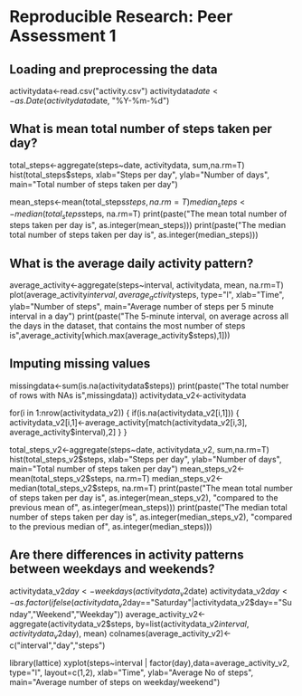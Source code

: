 # Reproducible Research: Peer Assessment 1


## Loading and preprocessing the data

activitydata<-read.csv("activity.csv")
activitydata$date<-as.Date(activitydata$date, "%Y-%m-%d")

## What is mean total number of steps taken per day?
total_steps<-aggregate(steps~date, activitydata, sum,na.rm=T)
hist(total_steps$steps, xlab="Steps per day", ylab="Number of days", main="Total number of steps taken per day")

mean_steps<-mean(total_steps$steps, na.rm=T)
median_steps<-median(total_steps$steps, na.rm=T)
print(paste("The mean total number of steps taken per day is", as.integer(mean_steps)))
print(paste("The median total number of steps taken per day is", as.integer(median_steps)))



## What is the average daily activity pattern?
average_activity<-aggregate(steps~interval, activitydata, mean, na.rm=T)
plot(average_activity$interval, average_activity$steps, type="l", xlab="Time", ylab="Number of steps", main="Average number of steps per 5 minute interval in a day")
print(paste("The 5-minute interval, on average across all the days in the dataset, that contains the most number of steps is",average_activity[which.max(average_activity$steps),1]))


## Imputing missing values

missingdata<-sum(is.na(activitydata$steps))
print(paste("The total number of rows with NAs is",missingdata))
activitydata_v2<-activitydata

for(i in 1:nrow(activitydata_v2)) {
  if(is.na(activitydata_v2[i,1])) {
    activitydata_v2[i,1]<-average_activity[match(activitydata_v2[i,3], average_activity$interval),2]
  }
}

total_steps_v2<-aggregate(steps~date, activitydata_v2, sum,na.rm=T)
hist(total_steps_v2$steps, xlab="Steps per day", ylab="Number of days", main="Total number of steps taken per day")
mean_steps_v2<-mean(total_steps_v2$steps, na.rm=T)
median_steps_v2<-median(total_steps_v2$steps, na.rm=T)
print(paste("The mean total number of steps taken per day is", as.integer(mean_steps_v2), "compared to the previous mean of", as.integer(mean_steps)))
print(paste("The median total number of steps taken per day is", as.integer(median_steps_v2), "compared to the previous median of", as.integer(median_steps)))


## Are there differences in activity patterns between weekdays and weekends?
activitydata_v2$day<-weekdays(activitydata_v2$date)
activitydata_v2$day<-as.factor(ifelse(activitydata_v2$day=="Saturday"|activitydata_v2$day=="Sunday","Weekend","Weekday"))
average_activity_v2<-aggregate(activitydata_v2$steps, by=list(activitydata_v2$interval,activitydata_v2$day), mean)
colnames(average_activity_v2)<-c("interval","day","steps")

library(lattice)
xyplot(steps~interval | factor(day),data=average_activity_v2, type="l", layout=c(1,2), xlab="Time", ylab="Average No of steps", main="Average number of steps on weekday/weekend")
